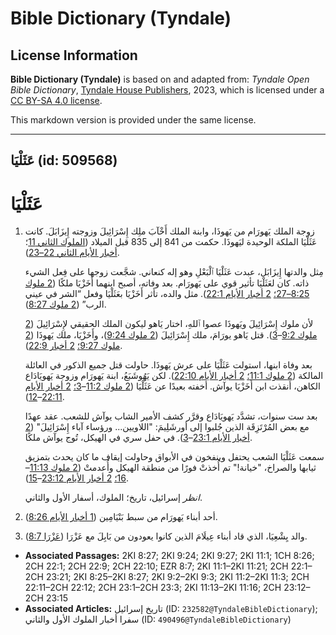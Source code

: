# Bible Dictionary (Tyndale)

## License Information

**Bible Dictionary (Tyndale)** is based on and adapted from: _Tyndale Open Bible Dictionary_, [Tyndale House Publishers](https://tyndaleopenresources.com/), 2023, which is licensed under a [CC BY-SA 4.0 license](https://creativecommons.org/licenses/by-sa/4.0/legalcode.en).

This markdown version is provided under the same license.



--------------------------------

## عَثَلْيَا (id: 509568)

عَثَلْيَا
=========

1. زوجة الملك يَهورَام من يَهوذَا، وابنة الملك أَخْآبَ ملِك إِسْرَائِيلَ وزوجته إِيزَابَلَ. كانت عَثَلْيَا الملكة الوحيدة ليَهوذَا. حكمت من 841 إلى 835 قبل الميلاد ([الملوك الثاني 11](https://ref.ly/2Kgs11:1-2Kgs11:21)؛ [أخبار الأيام الثاني 22–23](https://ref.ly/2Chr22:1-2Chr23:21)).

    مِثل والدتها إِيزَابَل، عبدت عَثَلْيَا ٱلْبَعْلِ وهو إله كنعاني. شجَّعت زوجها على فِعل الشيء ذاته. كان لعَثَلْيَا تأثير قوي على يَهورَام. بعد وفاته، أصبح ابنهما أَخَزْيَا ملكًا ([2 ملوك 8:25–27؛](https://ref.ly/2Kgs8:25-2Kgs8:27) [2 أخبار الأيام 22:1](https://ref.ly/2Chr22:1)). مثل والده، تأثر أَخَزْيَا بعَثَلْيَا وفعل “الشر في عيني الرب” ([2 ملوك 8:27](https://ref.ly/2Kgs8:27)).

    لأن ملوك إِسْرَائِيلَ ويَهوذَا عصوا ٱللهِ، اختار يَاهو ليكون الملك الحقيقي لإِسْرَائِيلَ ([2 ملوك 9:2](https://ref.ly/2Kgs9:2-2Kgs9:3)–[3](https://ref.ly/2Kgs9:2-2Kgs9:3)). قتل يَاهو يورَامَ، ملك إِسْرَائِيلَ ([2 ملوك 9:24](https://ref.ly/2Kgs9:24))، وأَخَزْيَا، ملك يَهوذَا ([2 ملوك 9:27؛](https://ref.ly/2Kgs9:27) [2 أخبار 22:9](https://ref.ly/2Chr22:9)).

    بعد وفاة ابنها، استولت عَثَلْيَا على عرش يَهوذَا. حاولت قتل جميع الذكور في العائلة المالكة ([2 ملوك 11:1؛](https://ref.ly/2Kgs11:1) [2 أخبار الأيام 22:10](https://ref.ly/2Chr22:10)). لكن يَهُوشَبَعُ، ابنة يَهورَام وزوجة يَهويَادَاع الكاهن، أنقذت ابن أَخَزْيَا يوآش. أخفته بعيدًا عن عَثَلْيَا ([2 ملوك 11:2](https://ref.ly/2Kgs11:2-2Kgs11:3)–[3؛](https://ref.ly/2Kgs11:2-2Kgs11:3) [2 أخبار الأيام 22:11](https://ref.ly/2Chr22:11-2Chr22:12)–[12](https://ref.ly/2Chr22:11-2Chr22:12)).

    بعد ست سنوات، تشدَّد يَهويَادَاع وقرَّر كشف الأمير الشاب يوآش للشعب. عقد عهدًا مع بعض المُرْتَزِقَة الذين جُلبوا إلى أورشَلِيمَ: "اللاويين... ورؤساء آباء إِسْرَائِيلَ" ([2 أخبار الأيام 23:1](https://ref.ly/2Chr23:1-2Chr23:3)–[3](https://ref.ly/2Chr23:1-2Chr23:3)). في حفل سري في الهيكل، تُوج يوآش ملكًا.

    سمعت عَثَلْيَا الشعب يحتفل وينفخون في الأبواق وحاولت إيقاف ما كان يحدث بتمزيق ثيابها والصراخ، "خيانة!" تم أُخذتْ فورًا من منطقة الهيكل وأُعدمتْ ([2 ملوك 11:13](https://ref.ly/2Kgs11:13-2Kgs11:16)–[16؛](https://ref.ly/2Kgs11:13-2Kgs11:16) [2 أخبار الأيام 23:12](https://ref.ly/2Chr23:12-2Chr23:15)–[15](https://ref.ly/2Chr23:12-2Chr23:15)).

    *انظر* إسرائيل، تاريخ؛ الملوك، أسفار الأول والثاني.

2. أحد أبناء يَهورَام من سبط بَنْيَامِين ([1 أخبار الأيام 8:26](https://ref.ly/1Chr8:26)).
3. والد يِشْعِيَا، الذي قاد أبناء عِيلَامَ الذين كانوا يعودون من بَابِلَ مع عَزْرَا ([عَزْرَا 8:7](https://ref.ly/Ezra8:7)).

* **Associated Passages:** 2KI 8:27; 2KI 9:24; 2KI 9:27; 2KI 11:1; 1CH 8:26; 2CH 22:1; 2CH 22:9; 2CH 22:10; EZR 8:7; 2KI 11:1–2KI 11:21; 2CH 22:1–2CH 23:21; 2KI 8:25–2KI 8:27; 2KI 9:2–2KI 9:3; 2KI 11:2–2KI 11:3; 2CH 22:11–2CH 22:12; 2CH 23:1–2CH 23:3; 2KI 11:13–2KI 11:16; 2CH 23:12–2CH 23:15
* **Associated Articles:** تاريخ إسرائيل (ID: `232582@TyndaleBibleDictionary`); سفرا أخبار الملوك الأول والثاني (ID: `490496@TyndaleBibleDictionary`)

